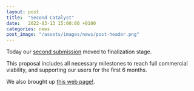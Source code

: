 ```yaml
---
layout: post
title:  "Second Catalyst"
date:   2022-03-13 15:00:00 +0100
categories: news
post_image: "/assets/images/news/post-header.png"
---
```


Today our [second submission](https://cardano.ideascale.com/c/idea/396549)
moved to finalization stage.

This proposal includes all necessary milestones to reach full commercial viability, and supporting our users for the first 6 months.

We also brought up [this web page!](https://streamcardano.com).

